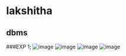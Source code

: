 # lakshitha
## dbms
###EXP 1;
![image](https://user-images.githubusercontent.com/113350595/193734935-84f2d3dd-7b24-44d2-994f-839d1edfab6d.png)
![image](https://user-images.githubusercontent.com/113350595/193735453-02ee2eee-8be1-4a06-9271-6364fcf8f135.png)
![image](https://user-images.githubusercontent.com/113350595/193735990-7dcdc42f-f0cb-4182-a7df-95b50ebe7127.png)
![image](https://user-images.githubusercontent.com/113350595/193736517-93ccc226-6827-4f24-987d-8848797f270f.png)
